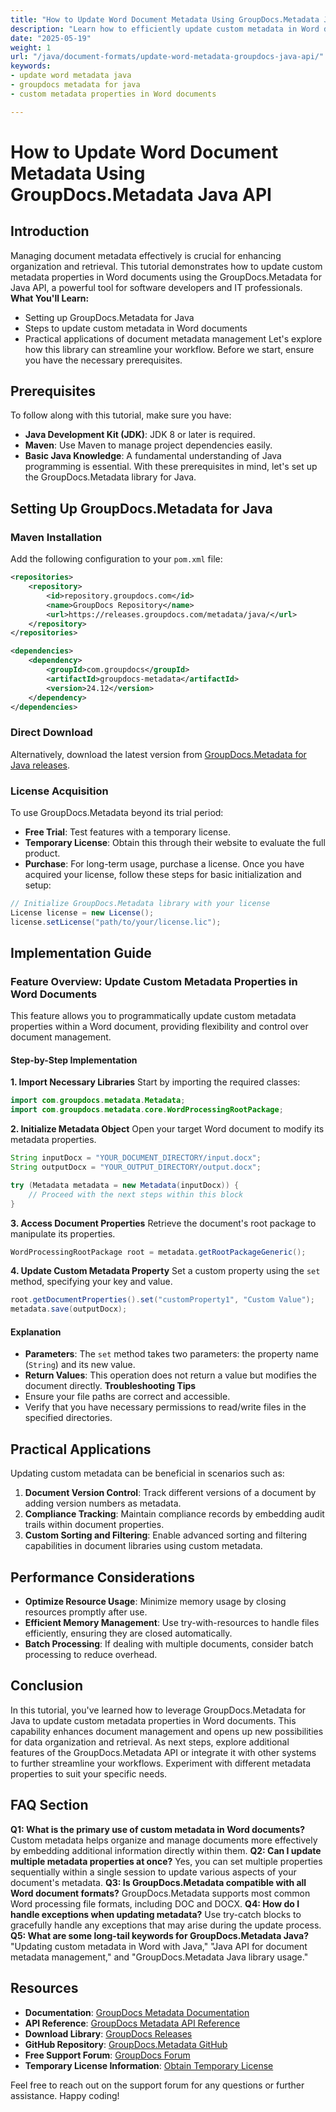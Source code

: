 ```yaml
---
title: "How to Update Word Document Metadata Using GroupDocs.Metadata Java API"
description: "Learn how to efficiently update custom metadata in Word documents using the GroupDocs.Metadata for Java API with this step-by-step guide."
date: "2025-05-19"
weight: 1
url: "/java/document-formats/update-word-metadata-groupdocs-java-api/"
keywords:
- update word metadata java
- groupdocs metadata for java
- custom metadata properties in Word documents

---
```



# How to Update Word Document Metadata Using GroupDocs.Metadata Java API
## Introduction
Managing document metadata effectively is crucial for enhancing organization and retrieval. This tutorial demonstrates how to update custom metadata properties in Word documents using the GroupDocs.Metadata for Java API, a powerful tool for software developers and IT professionals.
**What You'll Learn:**
- Setting up GroupDocs.Metadata for Java
- Steps to update custom metadata in Word documents
- Practical applications of document metadata management
Let's explore how this library can streamline your workflow. Before we start, ensure you have the necessary prerequisites.
## Prerequisites
To follow along with this tutorial, make sure you have:
- **Java Development Kit (JDK)**: JDK 8 or later is required.
- **Maven**: Use Maven to manage project dependencies easily.
- **Basic Java Knowledge**: A fundamental understanding of Java programming is essential.
With these prerequisites in mind, let's set up the GroupDocs.Metadata library for Java.
## Setting Up GroupDocs.Metadata for Java
### Maven Installation
Add the following configuration to your `pom.xml` file:
```xml
<repositories>
    <repository>
        <id>repository.groupdocs.com</id>
        <name>GroupDocs Repository</name>
        <url>https://releases.groupdocs.com/metadata/java/</url>
    </repository>
</repositories>

<dependencies>
    <dependency>
        <groupId>com.groupdocs</groupId>
        <artifactId>groupdocs-metadata</artifactId>
        <version>24.12</version>
    </dependency>
</dependencies>
```
### Direct Download
Alternatively, download the latest version from [GroupDocs.Metadata for Java releases](https://releases.groupdocs.com/metadata/java/).
### License Acquisition
To use GroupDocs.Metadata beyond its trial period:
- **Free Trial**: Test features with a temporary license.
- **Temporary License**: Obtain this through their website to evaluate the full product.
- **Purchase**: For long-term usage, purchase a license.
Once you have acquired your license, follow these steps for basic initialization and setup:
```java
// Initialize GroupDocs.Metadata library with your license
License license = new License();
license.setLicense("path/to/your/license.lic");
```
## Implementation Guide
### Feature Overview: Update Custom Metadata Properties in Word Documents
This feature allows you to programmatically update custom metadata properties within a Word document, providing flexibility and control over document management.
#### Step-by-Step Implementation
**1. Import Necessary Libraries**
Start by importing the required classes:
```java
import com.groupdocs.metadata.Metadata;
import com.groupdocs.metadata.core.WordProcessingRootPackage;
```
**2. Initialize Metadata Object**
Open your target Word document to modify its metadata properties.
```java
String inputDocx = "YOUR_DOCUMENT_DIRECTORY/input.docx";
String outputDocx = "YOUR_OUTPUT_DIRECTORY/output.docx";

try (Metadata metadata = new Metadata(inputDocx)) {
    // Proceed with the next steps within this block
}
```
**3. Access Document Properties**
Retrieve the document's root package to manipulate its properties.
```java
WordProcessingRootPackage root = metadata.getRootPackageGeneric();
```
**4. Update Custom Metadata Property**
Set a custom property using the `set` method, specifying your key and value.
```java
root.getDocumentProperties().set("customProperty1", "Custom Value");
metadata.save(outputDocx);
```
#### Explanation
- **Parameters**: The `set` method takes two parameters: the property name (`String`) and its new value.
- **Return Values**: This operation does not return a value but modifies the document directly.
**Troubleshooting Tips**
- Ensure your file paths are correct and accessible.
- Verify that you have necessary permissions to read/write files in the specified directories.
## Practical Applications
Updating custom metadata can be beneficial in scenarios such as:
1. **Document Version Control**: Track different versions of a document by adding version numbers as metadata.
2. **Compliance Tracking**: Maintain compliance records by embedding audit trails within document properties.
3. **Custom Sorting and Filtering**: Enable advanced sorting and filtering capabilities in document libraries using custom metadata.
## Performance Considerations
- **Optimize Resource Usage**: Minimize memory usage by closing resources promptly after use.
- **Efficient Memory Management**: Use try-with-resources to handle files efficiently, ensuring they are closed automatically.
- **Batch Processing**: If dealing with multiple documents, consider batch processing to reduce overhead.
## Conclusion
In this tutorial, you've learned how to leverage GroupDocs.Metadata for Java to update custom metadata properties in Word documents. This capability enhances document management and opens up new possibilities for data organization and retrieval.
As next steps, explore additional features of the GroupDocs.Metadata API or integrate it with other systems to further streamline your workflows. Experiment with different metadata properties to suit your specific needs.
## FAQ Section
**Q1: What is the primary use of custom metadata in Word documents?**
Custom metadata helps organize and manage documents more effectively by embedding additional information directly within them.
**Q2: Can I update multiple metadata properties at once?**
Yes, you can set multiple properties sequentially within a single session to update various aspects of your document's metadata.
**Q3: Is GroupDocs.Metadata compatible with all Word document formats?**
GroupDocs.Metadata supports most common Word processing file formats, including DOC and DOCX.
**Q4: How do I handle exceptions when updating metadata?**
Use try-catch blocks to gracefully handle any exceptions that may arise during the update process.
**Q5: What are some long-tail keywords for GroupDocs.Metadata Java?**
"Updating custom metadata in Word with Java," "Java API for document metadata management," and "GroupDocs.Metadata Java library usage."
## Resources
- **Documentation**: [GroupDocs Metadata Documentation](https://docs.groupdocs.com/metadata/java/)
- **API Reference**: [GroupDocs Metadata API Reference](https://reference.groupdocs.com/metadata/java/)
- **Download Library**: [GroupDocs Releases](https://releases.groupdocs.com/metadata/java/)
- **GitHub Repository**: [GroupDocs.Metadata GitHub](https://github.com/groupdocs-metadata/GroupDocs.Metadata-for-Java)
- **Free Support Forum**: [GroupDocs Forum](https://forum.groupdocs.com/c/metadata/)
- **Temporary License Information**: [Obtain Temporary License](https://purchase.groupdocs.com/temporary-license/) 

Feel free to reach out on the support forum for any questions or further assistance. Happy coding!

